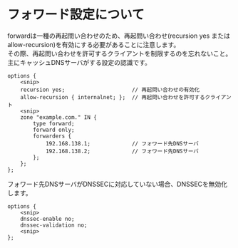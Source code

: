 # フォワード設定について
forwardは一種の再起問い合わせのため、再起問い合わせ(recursion yes または allow-recursion)を有効にする必要があることに注意します。  
その際、再起問い合わせを許可するクライアントを制限するのを忘れないこと。  
主にキャッシュDNSサーバがする設定の認識です。
```
options {
    <snip>
    recursion yes;                     // 再起問い合わせの有効化
    allow-recursion { internalnet; };  // 再起問い合わせを許可するクライアント
    <snip>
    zone "example.com." IN {
        type forward;
        forward only;
        forwarders {
            192.168.138.1;             // フォワード先DNSサーバ
            192.168.138.2;             // フォワード先DNSサーバ
        };
    };
};
```
フォワード先DNSサーバがDNSSECに対応していない場合、DNSSECを無効化します。
```
options {
    <snip>
    dnssec-enable no;
    dnssec-validation no;
    <snip>
};
```
